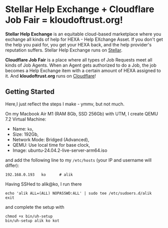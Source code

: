 # Stellar Help Exchange + Cloudflare Job Fair = kloudoftrust.org!

**Stellar Help Exchange** is an equitable cloud-based marketplace where you exchange all kinds of help for HEXA - Help EXchange Asset. If you don't get the help you paid for, you get your HEXA back, and the help provider's reputation suffers. Stellar Help Exchange runs on [Stellar](https://stellar.com/).

**Cloudflare Job Fair** is a place where all types of Job Requests meet all kinds of Job Agents. When an Agent gets authorized to do a Job, the job becomes a Help Exchange item with a certain amount of HEXA assigned to it. And **kloudoftrust.org** runs on [Cloudflare](https://www.cloudflare.com/)!

## Getting Started

Here,I just reflect the steps I make - ymmv, but not much.

On my Macbook Air M1 (RAM 8Gb, SSD 256Gb) with UTM, I create QEMU 7.2 Virtual Machine:

- Name: `ko`,
- Size: 192Gb,
- Network Mode: Bridged (Advanced),
- QEMU: Use local time for base clock,
- Image: ubuntu-24.04.2-live-server-arm64.iso

and add the following line to my `/etc/hosts` (your IP and username will differ):

```
192.168.0.193   ko      # alik
```

Having SSHed to alik@ko, I run there

```
echo 'alik ALL=(ALL) NOPASSWD:ALL' | sudo tee /etc/sudoers.d/alik
exit
```

and complete the setup with

```
chmod +x bin/uh-setup
bin/uh-setup alik ko kot
```
